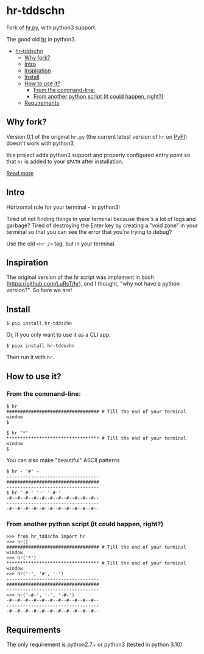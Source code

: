 # hr-tddschn

Fork of [hr.py](https://github.com/euangoddard/hr.py), with python3 support.

The good old [hr](https://github.com/LuRsT/hr) in python3.

- [hr-tddschn](#hr-tddschn)
  - [Why fork?](#why-fork)
  - [Intro](#intro)
  - [Inspiration](#inspiration)
  - [Install](#install)
  - [How to use it?](#how-to-use-it)
    - [From the command-line:](#from-the-command-line)
    - [From another python script (it could happen, right?)](#from-another-python-script-it-could-happen-right)
  - [Requirements](#requirements)
## Why fork?

Version 0.1 of the original `hr.py` 
(the current latest version of `hr` on [PyPI](https://pypi.org/project/hr/)) doesn't work with python3,

this project adds python3 support and properly configured entry point so that `hr` is added to your `$PATH` after installation.

[Read more](https://github.com/euangoddard/hr.py/issues/3#issuecomment-1100875531)

## Intro

Horizontal rule for your terminal - in python3!

Tired of not finding things in your terminal because there's a lot of logs and
garbage? Tired of destroying the Enter key by creating a "void zone" in your
terminal so that you can see the error that you're trying to debug?

Use the old `<hr />` tag, but in your terminal.

## Inspiration

The original version of the hr script was implement in bash (https://github.com/LuRsT/hr), and I thought, "why not have a python version?". So here we are!

## Install

```
$ pip install hr-tddschn
```

Or, if you only want to use it as a CLI app:
```
$ pipx install hr-tddschn
```

Then run it with `hr`.

## How to use it?

### From the command-line:

    $ hr
    ################################## # Till the end of your terminal window
    $

    $ hr '*'
    ********************************** # Till the end of your terminal window
    $

You can also make "beautiful" ASCII patterns

    $ hr - '#' -
    ----------------------------------
    ##################################
    ----------------------------------
    $ hr '-#-' '-' '-#-'
    -#--#--#--#--#--#--#--#--#--#--#--
    ----------------------------------
    -#--#--#--#--#--#--#--#--#--#--#--

### From another python script (it could happen, right?)

    >>> from hr_tddschn import hr
    >>> hr()
    ################################## # Till the end of your terminal window
    >>> hr('*')
    ********************************** # Till the end of your terminal window
    >>> hr('-', '#', '-')
    ----------------------------------
    ##################################
    ----------------------------------
    >>> hr('-#-', '-', '-#-')
    -#--#--#--#--#--#--#--#--#--#--#--
    ----------------------------------
    -#--#--#--#--#--#--#--#--#--#--#--

## Requirements

The only requirement is python2.7+ or python3 (tested in python 3.10)
